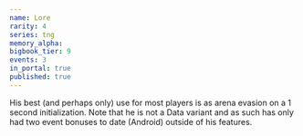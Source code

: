 ```yaml
---
name: Lore
rarity: 4
series: tng
memory_alpha:
bigbook_tier: 9
events: 3
in_portal: true
published: true
---
```


His best (and perhaps only) use for most players is as arena evasion on a 1 second initialization. Note that he is not a Data variant and as such has only had two event bonuses to date (Android) outside of his features.
